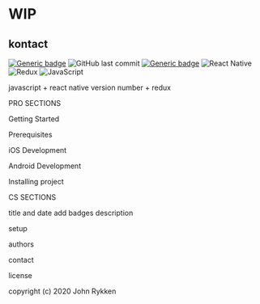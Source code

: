 # WIP
## kontact 

[![Generic badge](https://img.shields.io/badge/license-MIT-green.svg?style=plastic&labelColor=36566F)](https://shields.io/)
![GitHub last commit](https://img.shields.io/github/last-commit/GreanBeetle/kontact?style=plastic&labelColor=36566F)
[![Generic badge](https://img.shields.io/badge/build-passing-brightgreen.svg?style=plastic&labelColor=36566F)](https://shields.io/)
![React Native](https://img.shields.io/static/v1?message=React-Native-0.63&color=61dafb&style=plastic&logo=react&label=&labelColor=36566F)
![Redux](https://img.shields.io/static/v1?message=Redux-4.0.5&color=764abc&style=plastic&logo=redux&label=&labelColor=36566F)
![JavaScript](https://img.shields.io/static/v1?message=JavaScript&color=f7df1e&style=plastic&logo=javascript&label=&labelColor=36566F&logoColor=f7df1e)




javascript + react native version number + redux 

PRO SECTIONS 

Getting Started

Prerequisites

iOS Development

Android Development

Installing project

CS SECTIONS 

title and date 
add badges 
description 

setup 


authors

contact 

license 

copyright (c) 2020 John Rykken 


